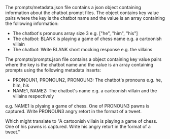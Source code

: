 The prompts/metadata.json file contains a json object containing information about the chatbot prompt files.
The object contains key value pairs where the key is the chatbot name and the value is an array containing the following information:
- The chatbot's pronouns array size 3 e.g. ["he", "him", "his"]
- The chatbot: BLANK is playing a game of chess name e.g. a cartoonish villain
- The chatbot: Write BLANK short mocking response e.g. the villains

The prompts/prompts.json file contains a object containing key value pairs where the key is the chatbot name and the value is an array containing prompts using the following metadata inserts:
- PRONOUN1, PRONOUN2, PRONOUN3: The chatbot's pronouns e.g. he, him, his
- NAME1, NAME2: The chatbot's name e.g. a cartoonish villain and the villains respectively

e.g. NAME1 is plyaing a game of chess. One of PRONOUN3 pawns is captured. Write PRONOUN3 angry retort in the format of a tweet. 

Which might translate to "A cartoonish villain is playing a game of chess. One of his pawns is captured. Write his angry retort in the format of a tweet."